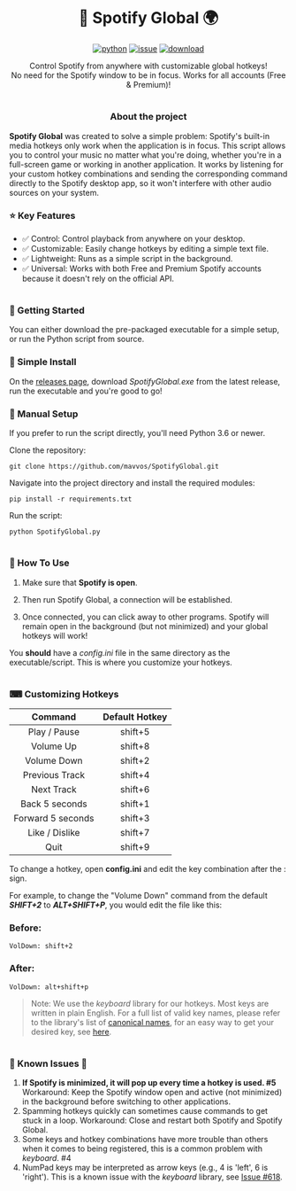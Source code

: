 <h1 align="center">🎵 Spotify Global 🌍</h1>
<div align="center">

  [![python](https://img.shields.io/badge/Python-3.6-3776AB.svg?style=flat&logo=python&logoColor=white)](https://www.python.org)
  [![issue](https://img.shields.io/badge/Report-Issue-red)](https://github.com/mavvos/SpotifyGlobal/issues)
  [![download](https://img.shields.io/badge/Download-Latest-brightgreen)](https://github.com/mavvos/SpotifyGlobal/releases/latest)

  Control Spotify from anywhere with customizable global hotkeys!\
  No need for the Spotify window to be in focus. Works for all accounts (Free & Premium)!
  
</div>

#
<h3 align=center>About the project</h3>
<b>Spotify Global</b> was created to solve a simple problem: Spotify's built-in media hotkeys only work when the application is in focus. This script allows you to control your music no matter what you're doing, whether you're in a full-screen game or working in another application. It works by listening for your custom hotkey combinations and sending the corresponding command directly to the Spotify desktop app, so it won't interfere with other audio sources on your system.

<h3>⭐ Key Features</h3>
<ul>
  <li>✅ Control: Control playback from anywhere on your desktop.
  <li>✅ Customizable: Easily change hotkeys by editing a simple text file.
  <li>✅ Lightweight: Runs as a simple script in the background.
  <li>✅ Universal: Works with both Free and Premium Spotify accounts because it doesn't rely on the official API.
</ul>

#
<h3>🏁 Getting Started</h3>

You can either download the pre-packaged executable for a simple setup, or run the Python script from source.

<h3>💾 Simple Install</h2>
On the <a href="https://github.com/mavvos/SpotifyGlobal/releases/latest">releases page</a>, download <i>SpotifyGlobal.exe</i> from the latest release, run the executable and you're good to go!

<h3>🐍 Manual Setup</h3>
If you prefer to run the script directly, you'll need Python 3.6 or newer.

Clone the repository:
```
git clone https://github.com/mavvos/SpotifyGlobal.git
```

Navigate into the project directory and install the required modules:

```
pip install -r requirements.txt
```

Run the script:
```
python SpotifyGlobal.py
```

#
<h3>🤔 How To Use </h3>

1. Make sure that <b>Spotify is open</b>.

2. Then run Spotify Global, a connection will be established.

3. Once connected, you can click away to other programs. Spotify will remain open in the background (but not minimized) and your global hotkeys will work!

You <b>should</b> have a <i>config.ini</i> file in the same directory as the executable/script. This is where you customize your hotkeys.

#
<h3>⌨ Customizing Hotkeys</h3>

Command | Default Hotkey
:-----: | :----------:
Play / Pause | shift+5
Volume Up | shift+8
Volume Down | shift+2
Previous Track | shift+4
Next Track | shift+6
Back 5 seconds | shift+1
Forward 5 seconds | shift+3
Like / Dislike | shift+7
Quit | shift+9

To change a hotkey, open <b>config.ini</b> and edit the key combination after the : sign.

For example, to change the "Volume Down" command from the default <b><i>SHIFT+2</i></b> to <b><i>ALT+SHIFT+P</i></b>, you would edit the file like this:

<h3>Before:</h3>

```
VolDown: shift+2
```

<h3>After:</h3>

```
VolDown: alt+shift+p
```

> Note: We use the <i>keyboard</i> library for our hotkeys. Most keys are written in plain English. For a full list of valid key names, please refer to the library's list of <a href="https://github.com/boppreh/keyboard/blob/master/keyboard/_canonical_names.py?h=1">canonical names</a>, for an easy way to get your desired key, see <a href="https://github.com/boppreh/keyboard/issues/589#issuecomment-1399599739">here</a>.

#
<h3>🐜 Known Issues 🦟</h3>
<ol>
  <li><b>If Spotify is minimized, it will pop up every time a hotkey is used. #5</b> Workaround: Keep the Spotify window open and active (not minimized) in the background before switching to other applications.
  <li>Spamming hotkeys quickly can sometimes cause commands to get stuck in a loop. Workaround: Close and restart both Spotify and Spotify Global.
  <li>Some keys and hotkey combinations have more trouble than others when it comes to being registered, this is a common problem with <i>keyboard</i>. #4
  <li>NumPad keys may be interpreted as arrow keys (e.g., 4 is 'left', 6 is 'right'). This is a known issue with the <i>keyboard</i> library, see <a href="https://github.com/boppreh/keyboard/issues/618">Issue #618</a>.
</ol>

